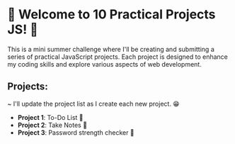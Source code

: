 # 🎉 Welcome to 10 Practical Projects JS! 🎉
This is a mini summer challenge where I'll be creating and submitting a series of practical JavaScript projects. Each project is designed to enhance my coding skills and explore various aspects of web development.

## Projects:

~ I'll update the project list as I create each new project. 😁 

<ul><li><b>Project 1</b>: To-Do List 📝</li>
    <li><b>Project 2</b>: Take Notes 📒</li>
    <li><b>Project 3</b>: Password strength checker 🔑</li>
</ul>

